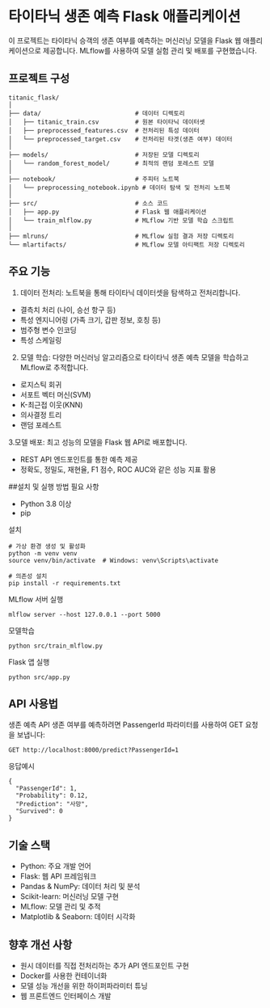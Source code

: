 # 타이타닉 생존 예측 Flask 애플리케이션

이 프로젝트는 타이타닉 승객의 생존 여부를 예측하는 머신러닝 모델을 Flask 웹 애플리케이션으로 제공합니다. MLflow를 사용하여 모델 실험 관리 및 배포를 구현했습니다.

## 프로젝트 구성
```
titanic_flask/
│
├── data/                          # 데이터 디렉토리
│   ├── titanic_train.csv          # 원본 타이타닉 데이터셋
│   ├── preprocessed_features.csv  # 전처리된 특성 데이터
│   └── preprocessed_target.csv    # 전처리된 타겟(생존 여부) 데이터
│
├── models/                        # 저장된 모델 디렉토리
│   └── random_forest_model/       # 최적의 랜덤 포레스트 모델
│
├── notebook/                      # 주피터 노트북
│   └── preprocessing_notebook.ipynb # 데이터 탐색 및 전처리 노트북
│
├── src/                           # 소스 코드
│   ├── app.py                     # Flask 웹 애플리케이션
│   └── train_mlflow.py            # MLflow 기반 모델 학습 스크립트
│
├── mlruns/                        # MLflow 실험 결과 저장 디렉토리
└── mlartifacts/                   # MLflow 모델 아티팩트 저장 디렉토리
```

## 주요 기능
1. 데이터 전처리: 노트북을 통해 타이타닉 데이터셋을 탐색하고 전처리합니다.

  - 결측치 처리 (나이, 승선 항구 등)
  - 특성 엔지니어링 (가족 크기, 갑판 정보, 호칭 등)
  - 범주형 변수 인코딩
  - 특성 스케일링

2. 모델 학습: 다양한 머신러닝 알고리즘으로 타이타닉 생존 예측 모델을 학습하고 MLflow로 추적합니다.
  - 로지스틱 회귀
  - 서포트 벡터 머신(SVM)
  - K-최근접 이웃(KNN)
  - 의사결정 트리
  - 랜덤 포레스트

3.모델 배포: 최고 성능의 모델을 Flask 웹 API로 배포합니다.
  - REST API 엔드포인트를 통한 예측 제공
  - 정확도, 정밀도, 재현율, F1 점수, ROC AUC와 같은 성능 지표 활용

##설치 및 실행 방법
필요 사항
- Python 3.8 이상
- pip

설치

```
# 가상 환경 생성 및 활성화
python -m venv venv
source venv/bin/activate  # Windows: venv\Scripts\activate

# 의존성 설치
pip install -r requirements.txt
```

MLflow 서버 실행
```
mlflow server --host 127.0.0.1 --port 5000
```

모델학습
```
python src/train_mlflow.py
```

Flask 앱 실행
```
python src/app.py
```

## API 사용법
생존 예측 API
생존 여부를 예측하려면 PassengerId 파라미터를 사용하여 GET 요청을 보냅니다:
```
GET http://localhost:8000/predict?PassengerId=1
```

응답예시
```
{
  "PassengerId": 1,
  "Probability": 0.12,
  "Prediction": "사망",
  "Survived": 0
}
```

## 기술 스택
- Python: 주요 개발 언어
- Flask: 웹 API 프레임워크
- Pandas & NumPy: 데이터 처리 및 분석
- Scikit-learn: 머신러닝 모델 구현
- MLflow: 모델 관리 및 추적
- Matplotlib & Seaborn: 데이터 시각화

## 향후 개선 사항
- 원시 데이터를 직접 전처리하는 추가 API 엔드포인트 구현
- Docker를 사용한 컨테이너화
- 모델 성능 개선을 위한 하이퍼파라미터 튜닝
- 웹 프론트엔드 인터페이스 개발
